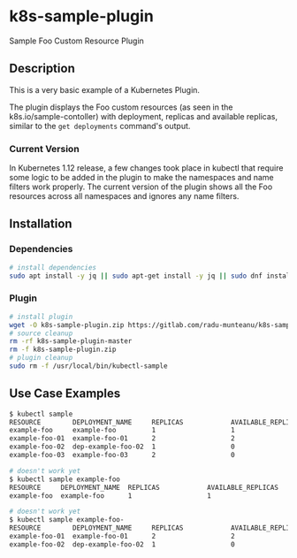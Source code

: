 # k8s-sample-plugin
Sample Foo Custom Resource Plugin

## Description
This is a very basic example of a Kubernetes Plugin.

The plugin displays the Foo custom resources (as seen in the k8s.io/sample-contoller) with deployment, replicas and available replicas, similar to the `get deployments` command's output.

### Current Version

In Kubernetes 1.12 release, a few changes took place in kubectl that require some logic to be added in the plugin to make the namespaces and name filters work properly. The current version of the plugin shows all the Foo resources across all namespaces and ignores any name filters.

## Installation
### Dependencies
```bash
# install dependencies
sudo apt install -y jq || sudo apt-get install -y jq || sudo dnf install -y jq || sudo yum install -y jq
```

### Plugin
```bash
# install plugin
wget -O k8s-sample-plugin.zip https://gitlab.com/radu-munteanu/k8s-sample-plugin/-/archive/master/k8s-sample-plugin-master.zip && unzip -o k8s-sample-plugin.zip && sudo cp -f k8s-sample-plugin-master/kubectl-sample /usr/local/bin && sudo chmod +x /usr/local/bin/kubectl-sample && printf 'Success!\n'
# source cleanup
rm -rf k8s-sample-plugin-master
rm -f k8s-sample-plugin.zip
# plugin cleanup
sudo rm -f /usr/local/bin/kubectl-sample
```

## Use Case Examples
```bash
$ kubectl sample
RESOURCE        DEPLOYMENT_NAME     REPLICAS            AVAILABLE_REPLICAS
example-foo     example-foo         1                   1
example-foo-01  example-foo-01      2                   2
example-foo-02  dep-example-foo-02  1                   0
example-foo-03  example-foo-03      2                   0

# doesn't work yet
$ kubectl sample example-foo
RESOURCE     DEPLOYMENT_NAME  REPLICAS            AVAILABLE_REPLICAS
example-foo  example-foo      1                   1

# doesn't work yet
$ kubectl sample example-foo-
RESOURCE        DEPLOYMENT_NAME     REPLICAS            AVAILABLE_REPLICAS
example-foo-01  example-foo-01      2                   2
example-foo-02  dep-example-foo-02  1                   0
```
